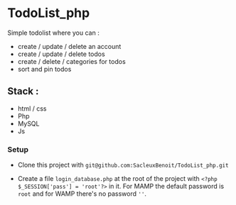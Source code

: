# TodoList_php

Simple todolist where you can :

*   create / update / delete an account
*   create / update / delete todos
*   create / delete / categories for todos
*   sort and pin todos

## Stack :

*   html / css
*   Php
*   MySQL
*   Js

### Setup

*   Clone this project with `git@github.com:SacleuxBenoit/TodoList_php.git`

*   Create a file `login_database.php` at the root of the project with `<?php $_SESSION['pass'] = 'root'?>` in it. For MAMP the default password is `root` and for WAMP there's no password `''`.